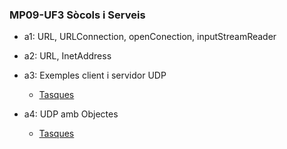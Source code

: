 ### MP09-UF3 Sòcols i Serveis

- a1: URL, URLConnection, openConection, inputStreamReader
- a2: URL, InetAddress
- a3: Exemples client i servidor UDP  
  - [Tasques](src/a3/TODO.md)  
  
- a4: UDP amb Objectes
  - [Tasques](src/a4/TODO.md)  
  